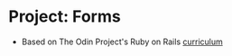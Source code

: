 # Project: Forms
* Based on The Odin Project's Ruby on Rails [curriculum](https://www.theodinproject.com/lessons/forms)